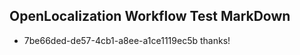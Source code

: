 ## OpenLocalization Workflow Test MarkDown
* 7be66ded-de57-4cb1-a8ee-a1ce1119ec5b thanks!

<!--HONumber=Jul16_HO2-->


